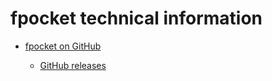 # fpocket technical information

-   [fpocket on GitHub](https://github.com/Discngine/fpocket)
    
    -   [GitHub releases](https://github.com/Discngine/fpocket/releases)

